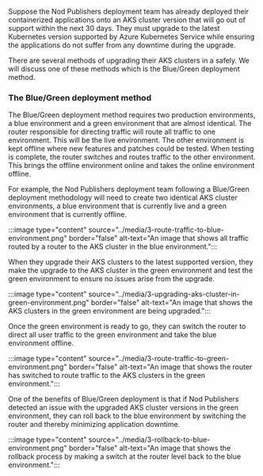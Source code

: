 Suppose the Nod Publishers deployment team has already deployed their containerized applications onto an AKS cluster version that will go out of support within the next 30 days. They must upgrade to the latest Kubernetes version supported by Azure Kubernetes Service while ensuring the applications do not suffer from any downtime during the upgrade. 

There are several methods of upgrading their AKS clusters in a safely. We will discuss one of these methods which is the Blue/Green deployment method.

### The Blue/Green deployment method

The Blue/Green deployment method requires two production environments, a blue environment and a green environment that are almost identical. The router responsible for directing traffic will route all traffic to one environment. This will be the live environment. The other environment is kept offline where new features and patches could be tested. When testing is complete, the router switches and routes traffic to the other environment. This brings the offline environment online and takes the online environment offline.

For example, the Nod Publishers deployment team following a Blue/Green deployment methodology will need to create two identical AKS cluster environments, a blue environment that is currently live and a green environment that is currently offline.

 :::image type="content" source="../media/3-route-traffic-to-blue-environment.png" border="false" alt-text="An image that shows all traffic routed by a router to the AKS cluster in the blue environment.":::

When they upgrade their AKS clusters to the latest supported version, they make the upgrade to the AKS cluster in the green environment and test the green environment to ensure no issues arise from the upgrade. 

 :::image type="content" source="../media/3-upgrading-aks-cluster-in-green-environment.png" border="false" alt-text="An image that shows the AKS clusters in the green environment are being upgraded.":::

Once the green environment is ready to go, they can switch the router to direct all user traffic to the green environment and take the blue environment offline. 

 :::image type="content" source="../media/3-route-traffic-to-green-environment.png" border="false" alt-text="An image that shows the router has switched to route traffic to the AKS clusters in the green environment.":::

One of the benefits of Blue/Green deployment is that if Nod Publishers detected an issue with the upgraded AKS cluster versions in the green environment, they can roll back to the blue environment by switching the router and thereby minimizing application downtime.

 :::image type="content" source="../media/3-rollback-to-blue-environment.png" border="false" alt-text="An image that shows the rollback process by making a switch at the router level back to the blue environment.":::
